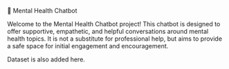 🧠 Mental Health Chatbot


Welcome to the Mental Health Chatbot project!
This chatbot is designed to offer supportive, empathetic, and helpful conversations around mental health topics.
It is not a substitute for professional help, but aims to provide a safe space for initial engagement and encouragement.

Dataset is also added here.
